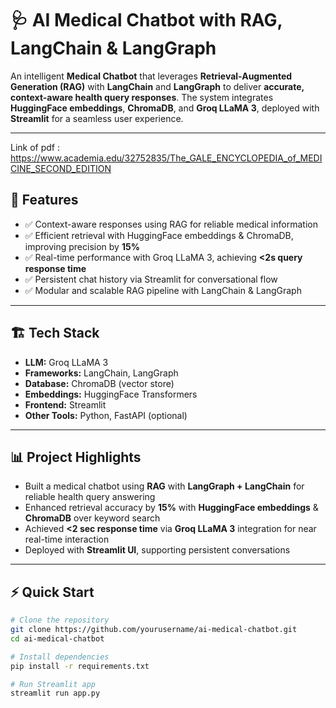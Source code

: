 # 🩺 AI Medical Chatbot with RAG, LangChain & LangGraph  

An intelligent **Medical Chatbot** that leverages **Retrieval-Augmented Generation (RAG)** with **LangChain** and **LangGraph** to deliver **accurate, context-aware health query responses**. The system integrates **HuggingFace embeddings**, **ChromaDB**, and **Groq LLaMA 3**, deployed with **Streamlit** for a seamless user experience.  

---
 Link of pdf : https://www.academia.edu/32752835/The_GALE_ENCYCLOPEDIA_of_MEDICINE_SECOND_EDITION
## 🚀 Features  
- ✅ Context-aware responses using RAG for reliable medical information  
- ✅ Efficient retrieval with HuggingFace embeddings & ChromaDB, improving precision by **15%**  
- ✅ Real-time performance with Groq LLaMA 3, achieving **<2s query response time**  
- ✅ Persistent chat history via Streamlit for conversational flow  
- ✅ Modular and scalable RAG pipeline with LangChain & LangGraph  

---

## 🏗️ Tech Stack  
- **LLM:** Groq LLaMA 3  
- **Frameworks:** LangChain, LangGraph  
- **Database:** ChromaDB (vector store)  
- **Embeddings:** HuggingFace Transformers  
- **Frontend:** Streamlit  
- **Other Tools:** Python, FastAPI (optional)  

---

## 📊 Project Highlights  
- Built a medical chatbot using **RAG** with **LangGraph + LangChain** for reliable health query answering  
- Enhanced retrieval accuracy by **15%** with **HuggingFace embeddings** & **ChromaDB** over keyword search  
- Achieved **<2 sec response time** via **Groq LLaMA 3** integration for near real-time interaction  
- Deployed with **Streamlit UI**, supporting persistent conversations  

---

## ⚡ Quick Start  

```bash
# Clone the repository
git clone https://github.com/yourusername/ai-medical-chatbot.git
cd ai-medical-chatbot

# Install dependencies
pip install -r requirements.txt

# Run Streamlit app
streamlit run app.py
